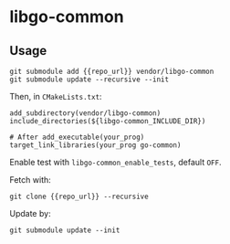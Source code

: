 # libgo-common

## Usage
```
git submodule add {{repo_url}} vendor/libgo-common
git submodule update --recursive --init
```
Then, in `CMakeLists.txt`:
```
add_subdirectory(vendor/libgo-common)
include_directories(${libgo-common_INCLUDE_DIR})

# After add_executable(your_prog)
target_link_libraries(your_prog go-common)
```

Enable test with `libgo-common_enable_tests`, default `OFF`.

Fetch with:
```
git clone {{repo_url}} --recursive
```

Update by:
```
git submodule update --init
```
